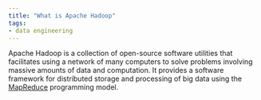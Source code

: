 ```yaml
---
title: "What is Apache Hadoop"
tags:
- data engineering
---
```

Apache Hadoop is a collection of open-source software utilities that facilitates using a network of many computers to solve problems involving massive amounts of data and computation. It provides a software framework for distributed storage and processing of big data using the [MapReduce](term/mapreduce.md) programming model.
